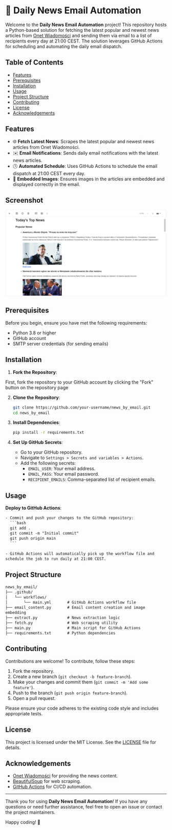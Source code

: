
# 📰 Daily News Email Automation

Welcome to the **Daily News Email Automation** project! This repository hosts a Python-based solution for fetching the latest popular and newest news articles from [Onet Wiadomości](https://wiadomosci.onet.pl/) and sending them via email to a list of recipients every day at 21:00 CEST. The solution leverages GitHub Actions for scheduling and automating the daily email dispatch.

## Table of Contents

- [Features](#features)
- [Prerequisites](#prerequisites)
- [Installation](#installation)
- [Usage](#usage)
- [Project Structure](#project-structure)
- [Contributing](#contributing)
- [License](#license)
- [Acknowledgements](#acknowledgements)

## Features

- 🌐 **Fetch Latest News**: Scrapes the latest popular and newest news articles from Onet Wiadomości.
- ✉️ **Email Notifications**: Sends daily email notifications with the latest news articles.
- 🕒 **Automated Schedule**: Uses GitHub Actions to schedule the email dispatch at 21:00 CEST every day.
- 📸 **Embedded Images**: Ensures images in the articles are embedded and displayed correctly in the email.

## Screenshot
![alttext](gallery/image.png)

## Prerequisites

Before you begin, ensure you have met the following requirements:

- Python 3.8 or higher
- GitHub account
- SMTP server credentials (for sending emails)

## Installation

1. **Fork the Repository**:

First, fork the repository to your GitHub account by clicking the "Fork" button on the repository page

2. **Clone the Repository**:
    ```bash
    git clone https://github.com/your-username/news_by_email.git
    cd news_by_email
    ```

3. **Install Dependencies**:
    ```bash
    pip install -r requirements.txt
    ```

4. **Set Up GitHub Secrets**:
   
   - Go to your GitHub repository.
   - Navigate to `Settings > Secrets and variables > Actions`.
   - Add the following secrets:
     - `EMAIL_USER`: Your email address.
     - `EMAIL_PASS`: Your email password.
     - `RECIPIENT_EMAILS`: Comma-separated list of recipient emails.

## Usage
    
**Deploy to GitHub Actions**:

    - Commit and push your changes to the GitHub repository:
      ```bash
      git add .
      git commit -m "Initial commit"
      git push origin main
      ```

    - GitHub Actions will automatically pick up the workflow file and schedule the job to run daily at 21:00 CEST.

## Project Structure

```plaintext
news_by_email/
├── .github/
│   └── workflows/
│       └── main.yml       # GitHub Actions workflow file
├── email_content.py       # Email content creation and image embedding
├── extract.py             # News extraction logic
├── fetch.py               # Web scraping utility
├── main.py                # Main script for GitHub Actions
├── requirements.txt       # Python dependencies
```

## Contributing

Contributions are welcome! To contribute, follow these steps:

1. Fork the repository.
2. Create a new branch (`git checkout -b feature-branch`).
3. Make your changes and commit them (`git commit -m 'Add some feature'`).
4. Push to the branch (`git push origin feature-branch`).
5. Open a pull request.

Please ensure your code adheres to the existing code style and includes appropriate tests.

## License

This project is licensed under the MIT License. See the [LICENSE](LICENSE) file for details.

## Acknowledgements

- [Onet Wiadomości](https://wiadomosci.onet.pl/) for providing the news content.
- [BeautifulSoup](https://www.crummy.com/software/BeautifulSoup/bs4/doc/) for web scraping.
- [GitHub Actions](https://github.com/features/actions) for CI/CD automation.

---

Thank you for using **Daily News Email Automation**! If you have any questions or need further assistance, feel free to open an issue or contact the project maintainers.

Happy coding! 🚀
